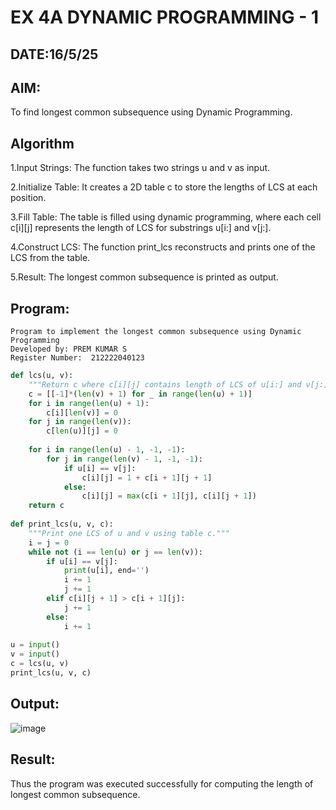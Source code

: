 # EX 4A DYNAMIC PROGRAMMING - 1
## DATE:16/5/25
## AIM:
To find longest common subsequence using Dynamic Programming.



## Algorithm
1.Input Strings: The function takes two strings u and v as input.

2.Initialize Table: It creates a 2D table c to store the lengths of LCS at each position.

3.Fill Table: The table is filled using dynamic programming, where each cell c[i][j] represents the length of LCS for substrings u[i:] and v[j:].

4.Construct LCS: The function print_lcs reconstructs and prints one of the LCS from the table.

5.Result: The longest common subsequence is printed as output.
## Program:
```
Program to implement the longest common subsequence using Dynamic Programming
Developed by: PREM KUMAR S
Register Number:  212222040123
```
```python
def lcs(u, v):
    """Return c where c[i][j] contains length of LCS of u[i:] and v[j:]."""
    c = [[-1]*(len(v) + 1) for _ in range(len(u) + 1)]
    for i in range(len(u) + 1):
        c[i][len(v)] = 0
    for j in range(len(v)):
        c[len(u)][j] = 0
 
    for i in range(len(u) - 1, -1, -1):
        for j in range(len(v) - 1, -1, -1):
            if u[i] == v[j]:
                c[i][j] = 1 + c[i + 1][j + 1]
            else:
                c[i][j] = max(c[i + 1][j], c[i][j + 1])
    return c
 
def print_lcs(u, v, c):
    """Print one LCS of u and v using table c."""
    i = j = 0
    while not (i == len(u) or j == len(v)):
        if u[i] == v[j]:
            print(u[i], end='')
            i += 1
            j += 1
        elif c[i][j + 1] > c[i + 1][j]:
            j += 1
        else:
            i += 1
 
u = input()
v = input()
c = lcs(u, v)
print_lcs(u, v, c)
```

## Output:

![image](https://github.com/user-attachments/assets/f496aed5-7067-4a05-bc55-58bef93543c9)


## Result:
Thus the program was executed successfully for computing the length of longest common subsequence.
